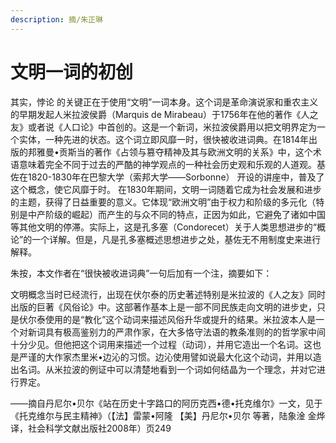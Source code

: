 ```yaml
---
description: 摘/朱正琳
---
```


# 文明一词的初创

其实，悖论 的关键正在于使用“文明”一词本身。这个词是革命演说家和重农主义的早期发起人米拉波侯爵（Marquis de Mirabeau）于1756年在他的著作《人之友》或者说《人口论》中首创的。这是一个新词，米拉波侯爵用以把文明界定为一个实体，一种先进的状态。这个词立即风靡一时，很快被收进词典。在1814年出版的邦雅曼•贡斯当的著作《占领与篡夺精神及其与欧洲文明的关系》中，这个术语意味着完全不同于过去的严酷的神学观点的一种社会历史观和乐观的人道观。基佐在1820-1830年在巴黎大学（索邦大学——Sorbonne） 开设的讲座中，普及了这个概念，使它风靡于时。 在1830年期间，文明一词随着它成为社会发展和进步的主题，获得了日益重要的意义。它体现“欧洲文明”由于权力和阶级的多元化（特别是中产阶级的崛起）而产生的与众不同的特点，正因为如此，它避免了诸如中国等其他文明的停滞。实际上，这是孔多塞（Condorecet）关于人类思想进步的“概论”的一个详解。但是，凡是孔多塞概述思想进步之处，基佐无不用制度史来进行解释。

朱按，本文作者在“很快被收进词典”一句后加有一个注，摘要如下：  


文明概念当时已经流行，出现在伏尔泰的历史著述特别是米拉波的《人之友》同时出版的巨著《风俗论》中。这部著作基本上是一部不同民族走向文明的进步史，只是伏尔泰使用的是“教化”这个动词来描述风俗升华或提升的结果。米拉波本人是一个对新词具有极高鉴别力的严肃作家，在大多恪守法语的教条准则的的哲学家中间十分少见。但他把这个词用来描述一个过程（动词），并用它造出一个名词。这也是严谨的大作家杰里米•边沁的习惯。边沁使用譬如说最大化这个动词，并用以造出名词。从米拉波的例证中可以清楚地看到一个词如何结晶为一个理念，并对它进行界定。

——摘自丹尼尔•贝尔《站在历史十字路口的阿历克西•德•托克维尔》一文，见于《托克维尔与民主精神》（【法】雷蒙•阿隆 【美】丹尼尔•贝尔 等著，陆象淦 金烨译，社会科学文献出版社2008年）页249

